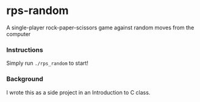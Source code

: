 # rps-random
A single-player rock-paper-scissors game against random moves from the computer

### Instructions
Simply run `./rps_random` to start!

### Background
I wrote this as a side project in an Introduction to C class.
